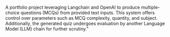 A portfolio project leveraging Langchain and OpenAI to produce multiple-choice questions (MCQs) from provided text inputs. This system offers control over parameters such as MCQ complexity, quantity, and subject. Additionally, the generated quiz undergoes evaluation by another Language Model (LLM) chain for further scrutiny."
